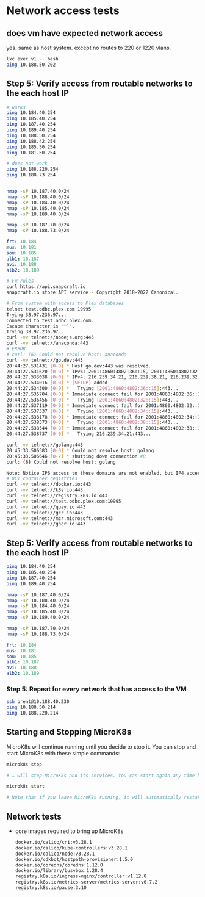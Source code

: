# Network access tests

## does vm have expected network access

yes. same as host system. except no routes to 220 or 1220 vlans.

```bash
lxc exec v1 -- bash
ping 10.188.50.202
```

## Step 5: Verify access from routable networks to the each host IP

```bash
# works
ping 10.184.40.254
ping 10.185.40.254
ping 10.187.40.254
ping 10.189.40.254
ping 10.188.50.254
ping 10.188.42.254 
ping 10.185.50.254
ping 10.181.50.254

# does not work
ping 10.188.220.254
ping 10.188.73.254


nmap -sP 10.187.40.0/24
nmap -sP 10.188.40.0/24
nmap -sP 10.184.40.0/24
nmap -sP 10.185.40.0/24
nmap -sP 10.189.40.0/24

nmap -sP 10.187.70.0/24
nmap -sP 10.188.73.0/24
```

```yaml
frt: 10.184
mus: 10.181
sou: 10.185
alb1: 10.187
avi: 10.188
alb2: 10.189
```

```bash
# FW rules
curl https://api.snapcraft.io
snapcraft.io store API service - Copyright 2018-2022 Canonical.
```

```bash
# From system with access to Plex databases
telnet test.odbc.plex.com 19995
Trying 38.97.236.97...
Connected to test.odbc.plex.com.
Escape character is '^]'.
Trying 38.97.236.97...
curl -vv telnet://nodejs.org:443
curl -vv telnet://anaconda:443
# ERROR
# curl: (6) Could not resolve host: anaconda
curl -vv telnet://go.dev:443
20:44:27.531431 [0-0] * Host go.dev:443 was resolved.
20:44:27.531620 [0-0] * IPv6: 2001:4860:4802:36::15, 2001:4860:4802:32::15, 2001:4860:4802:34::15, 2001:4860:4802:38::15
20:44:27.533038 [0-0] * IPv4: 216.239.34.21, 216.239.38.21, 216.239.32.21, 216.239.36.21
20:44:27.534016 [0-0] * [SETUP] added
20:44:27.534300 [0-0] *   Trying [2001:4860:4802:36::15]:443...
20:44:27.535704 [0-0] * Immediate connect fail for 2001:4860:4802:36::15: Network unreachable
20:44:27.536456 [0-0] *   Trying [2001:4860:4802:32::15]:443...
20:44:27.537119 [0-0] * Immediate connect fail for 2001:4860:4802:32::15: Network unreachable
20:44:27.537337 [0-0] *   Trying [2001:4860:4802:34::15]:443...
20:44:27.538178 [0-0] * Immediate connect fail for 2001:4860:4802:34::15: Network unreachable
20:44:27.538373 [0-0] *   Trying [2001:4860:4802:38::15]:443...
20:44:27.538544 [0-0] * Immediate connect fail for 2001:4860:4802:38::15: Network unreachable
20:44:27.538737 [0-0] *   Trying 216.239.34.21:443...

curl -vv telnet://golang:443
20:45:33.506383 [0-0] * Could not resolve host: golang
20:45:33.506646 [0-x] * shutting down connection #0
curl: (6) Could not resolve host: golang

Note: Notice IP6 access to these domains are not enabled, but IP4 access is.
# OCI container registries
curl -vv telnet://docker.io:443
curl -vv telnet://k8s.io:443
curl -vv telnet://registry.k8s.io:443
curl -vv telnet://test.odbc.plex.com:19995
curl -vv telnet://quay.io:443
curl -vv telnet://gcr.io:443
curl -vv telnet://mcr.microsoft.com:443
curl -vv telnet://ghcr.io:443

```

## Step 5: Verify access from routable networks to the each host IP

```bash
ping 10.184.40.254
ping 10.185.40.254
ping 10.187.40.254
ping 10.189.40.254

nmap -sP 10.187.40.0/24
nmap -sP 10.188.40.0/24
nmap -sP 10.184.40.0/24
nmap -sP 10.185.40.0/24
nmap -sP 10.189.40.0/24

nmap -sP 10.187.70.0/24
nmap -sP 10.188.73.0/24

```

```yaml
frt: 10.184
mus: 10.181
sou: 10.185
alb1: 10.187
avi: 10.188
alb2: 10.189
```

### Step 5: Repeat for every network that has access to the VM

```bash
ssh brent@10.188.40.230
ping 10.188.50.214
ping 10.188.220.214
```

## Starting and Stopping MicroK8s

MicroK8s will continue running until you decide to stop it. You can stop and start MicroK8s with these simple commands:

```bash
microk8s stop

# … will stop MicroK8s and its services. You can start again any time by running:

microk8s start

# Note that if you leave MicroK8s running, it will automatically restart after a reboot. If you don’t want this to happen, simply remember to run microk8s stop before you power down.
```

## Network tests

- core images required to bring up MicroK8s

  ```bash
  docker.io/calico/cni:v3.28.1
  docker.io/calico/kube-controllers:v3.28.1
  docker.io/calico/node:v3.28.1
  docker.io/cdkbot/hostpath-provisioner:1.5.0
  docker.io/coredns/coredns:1.12.0
  docker.io/library/busybox:1.28.4
  registry.k8s.io/ingress-nginx/controller:v1.12.0
  registry.k8s.io/metrics-server/metrics-server:v0.7.2
  registry.k8s.io/pause:3.10
  ```
